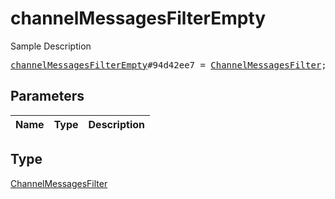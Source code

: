 # channelMessagesFilterEmpty

Sample Description

<pre>
<a href="../constructor/channelMessagesFilterEmpty.md">channelMessagesFilterEmpty</a>#94d42ee7 = <a href="../type/ChannelMessagesFilter.md">ChannelMessagesFilter</a>;
</pre>

## Parameters

| Name | Type | Description |
|------|:----:|-------------|

## Type

[ChannelMessagesFilter](../type/ChannelMessagesFilter.md)
